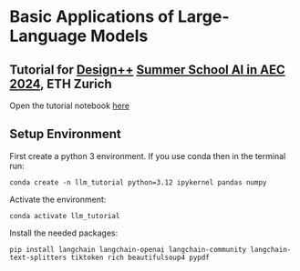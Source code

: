 # Basic Applications of Large-Language Models

## Tutorial for [Design++](https://designplusplus.ethz.ch) [Summer School AI in AEC 2024](https://designplusplus.ethz.ch/education/summer-school.html), ETH Zurich

Open the tutorial notebook [here](intro_to_llms.ipynb)
 
## Setup Environment

First create a python 3 environment. If you use conda then in the terminal run:

    conda create -n llm_tutorial python=3.12 ipykernel pandas numpy

Activate the environment:

    conda activate llm_tutorial

Install the needed packages:

    pip install langchain langchain-openai langchain-community langchain-text-splitters tiktoken rich beautifulsoup4 pypdf
